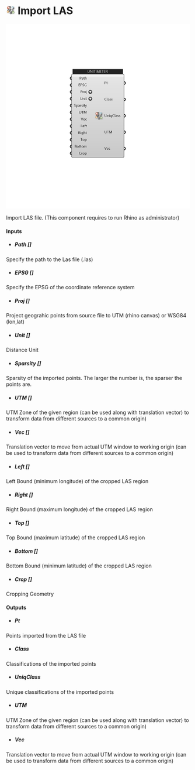 # ![](../../images/icons/Import_LAS.png) Import LAS

![](../../images/components/Import_LAS.png)

Import LAS file. (This component requires to run Rhino as administrator)

#### Inputs
* ##### Path []
Specify the path to the Las file (.las)
* ##### EPSG []
Specify the EPSG of the coordinate reference system
* ##### Proj []
Project geograhic points from source file to UTM (rhino canvas) or WSG84 (lon,lat)
* ##### Unit []
Distance Unit
* ##### Sparsity []
Sparsity of the imported points. The larger the number is, the sparser the points are.
* ##### UTM []
UTM Zone of the given region (can be used along with translation vector) to transform data from different sources to a common origin)
* ##### Vec []
Translation vector to move from actual UTM window to working origin (can be used to transform data from different sources to a common origin)
* ##### Left []
Left Bound (minimum longitude) of the cropped LAS region
* ##### Right []
Right Bound (maximum longitude) of the cropped LAS region
* ##### Top []
Top Bound (maximum latitude) of the cropped LAS region
* ##### Bottom []
Bottom Bound (minimum latitude) of the cropped LAS region
* ##### Crop []
Cropping Geometry

#### Outputs
* ##### Pt
Points imported from the LAS file
* ##### Class
Classifications of the imported points
* ##### UniqClass
Unique classifications of the imported points
* ##### UTM
UTM Zone of the given region (can be used along with translation vector) to transform data from different sources to a common origin)
* ##### Vec
Translation vector to move from actual UTM window to working origin (can be used to transform data from different sources to a common origin)